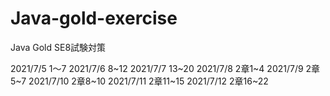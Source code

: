 # Java-gold-exercise
Java Gold SE8試験対策

2021/7/5 1〜7
2021/7/6 8~12
2021/7/7 13~20
2021/7/8  2章1~4
2021/7/9  2章5~7
2021/7/10  2章8~10
2021/7/11  2章11~15
2021/7/12  2章16~22